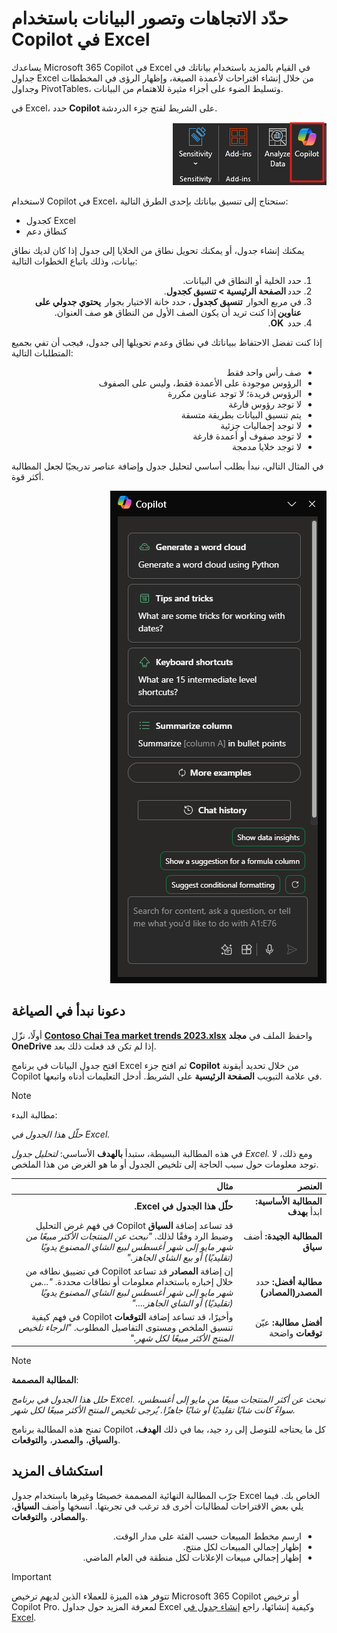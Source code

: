 # حدّد الاتجاهات وتصور البيانات باستخدام Copilot في Excel

يساعدك Microsoft 365 Copilot في Excel في القيام بالمزيد باستخدام بياناتك في جداول Excel من خلال إنشاء اقتراحات لأعمدة الصيغة، وإظهار الرؤى في المخططات وجداول PivotTables، وتسليط الضوء على أجزاء مثيرة للاهتمام من البيانات.

في Excel، حدد <b>Copilot</b> على الشريط لفتح جزء الدردشة.

<p dir="rtl"><a href="https://github.com/MicrosoftLearning/MS-4005-Craft-effective-prompts-for-Microsoft-Copilot-for-Microsoft-365.ar-sa/blob/main/Instructions/Labs/media/summarize_copilot-ribbon-excel.png"><img src="https://github.com/MicrosoftLearning/MS-4005-Craft-effective-prompts-for-Microsoft-Copilot-for-Microsoft-365.ar-sa/blob/main/Instructions/Labs/media/summarize_copilot-ribbon-excel.png" alt="لقطة شاشة لأيقونة Copilot في شريط Excel."> </a></p>


لاستخدام Copilot في Excel، ستحتاج إلى تنسيق بياناتك بإحدى الطرق التالية:
<ul>
    <li>كجدول Excel</li>
    <li>كنطاق دعم</li>
</ul>

يمكنك إنشاء جدول، أو يمكنك تحويل نطاق من الخلايا إلى جدول إذا كان لديك نطاق بيانات، وذلك باتباع الخطوات التالية:

<ol dir="rtl">
    <li>حدد الخلية أو النطاق في البيانات.</li>
    <li>حدد <b>الصفحة الرئيسية > تنسيق كجدول</b>.</li>
    <li>في مربع الحوار  <b>تنسيق كجدول</b> ، حدد خانة الاختيار بجوار  <b>يحتوي جدولي على عناوين</b> إذا كنت تريد أن يكون الصف الأول من النطاق هو صف العنوان.
    </li>
    <li>حدد  <b>OK</b>.</li>
</ol>

إذا كنت تفضل الاحتفاظ ببياناتك في نطاق وعدم تحويلها إلى جدول، فيجب أن تفي بجميع المتطلبات التالية:

<ul dir="rtl">
    <li>صف رأس واحد فقط</li>
    <li>الرؤوس موجودة على الأعمدة فقط، وليس على الصفوف</li>
    <li>الرؤوس فريدة؛ لا توجد عناوين مكررة</li>
    <li>لا توجد رؤوس فارغة</li>
    <li>يتم تنسيق البيانات بطريقة متسقة</li>
    <li>لا توجد إجماليات جزئية</li>
    <li>لا توجد صفوف أو أعمدة فارغة</li>
    <li>لا توجد خلايا مدمجة</li>
</ul>


في المثال التالي، نبدأ بطلب أساسي لتحليل جدول وإضافة عناصر تدريجيًا لجعل المطالبة أكثر قوة.

<p dir="rtl"><a href="https://github.com/MicrosoftLearning/MS-4005-Craft-effective-prompts-for-Microsoft-Copilot-for-Microsoft-365.ar-sa/blob/main/Instructions/Labs/media/summarize_copilot-pane-excel.png"><img src="https://github.com/MicrosoftLearning/MS-4005-Craft-effective-prompts-for-Microsoft-Copilot-for-Microsoft-365.ar-sa/blob/main/Instructions/Labs/media/summarize_copilot-pane-excel.png" alt="لقطة شاشة للوحة Copilot في Excel عند فتحها لأول مرة."> </a></p>


## دعونا نبدأ في الصياغة

أولًا، نزّل <b><a href = "https://go.microsoft.com/fwlink/?linkid=2268822">Contoso Chai Tea market trends 2023.xlsx</a></b> واحفظ الملف في <b>مجلد OneDrive</b> إذا لم تكن قد فعلت ذلك بعد.

افتح جدول البيانات في برنامج Excel ثم افتح جزء <b>Copilot</b> من خلال تحديد أيقونة Copilot في علامة التبويب <b>الصفحة الرئيسية</b> على الشريط. أدخل التعليمات أدناه واتبعها.

> [!NOTE]
> مطالبة البدء:
>
> _حلّل هذا الجدول في Excel._

في هذه المطالبة البسيطة، ستبدأ <b>بالهدف</b> الأساسي: _لتحليل جدول Excel._ ومع ذلك، لا توجد معلومات حول سبب الحاجة إلى تلخيص الجدول أو ما هو الغرض من هذا الملخص.

<markdown-accessiblity-table data-catalyst=""><div dir="rtl"><table>
<thead>
<tr>
<th align="right">العنصر</th>
<th align="right">مثال</th>
</tr>
</thead>
<tbody>
<tr>
<td align="right"><b>المطالبة الأساسية:</b> ابدأ <b>بهدف</b></td>
<td align="right"><b>حلّل هذا الجدول في Excel.</b></td>
</tr>
<tr>
<td align="right"><b>المطالبة الجيدة:</b> أضف <b>سياق</b></td>
<td align="right">قد تساعد إضافة <b>السياق</b> Copilot في فهم غرض التحليل وضبط الرد وفقًا لذلك. <em>"نبحث عن المنتجات الأكثر مبيعًا من شهر مايو إلى شهر أغسطس لبيع الشاي المصنوع يدويًا (تقليديًا) أو بيع الشاي الجاهز."</em></td>
</tr>
<tr>
<td align="right"><b>مطالبة أفضل:</b> حدد <b>المصدر(المصادر)</b></td>
<td align="right">إن إضافة <b>المصادر</b> قد تساعد Copilot في تضييق نطاقه من خلال إخباره باستخدام معلومات أو نطاقات محددة. <em>"...من شهر مايو إلى شهر أغسطس لبيع الشاي المصنوع يدويًا (تقليديًا) أو الشاي الجاهز...."</em></td>
</tr>
<tr>
<td align="right"><b>أفضل مطالبة:</b> عيّن <b>توقعات</b> واضحة</td>
<td align="right">وأخيرًا، قد تساعد إضافة <b>التوقعات</b> Copilot في فهم كيفية تنسيق الملخص ومستوى التفاصيل المطلوب. <em>"الرجاء تلخيص المنتج الأكثر مبيعًا لكل شهر."</em></td>
</tr>
</tbody>
</table></div></markdown-accessiblity-table>

> [!NOTE]
> <b>المطالبة المصممة</b>:
>
> _حلل هذا الجدول في برنامج Excel. نبحث عن أكثر المنتجات مبيعًا من مايو إلى أغسطس، سواءً كانت شايًا تقليديًا أو شايًا جاهزًا. يُرجى تلخيص المنتج الأكثر مبيعًا لكل شهر._

تمنح هذه المطالبة برنامج Copilot كل ما يحتاجه للتوصل إلى رد جيد، بما في ذلك <b>الهدف</b>، و<b>السياق</b>، و<b>المصدر</b>، و<b>التوقعات</b>.

## استكشاف المزيد

جرّب المطالبة النهائية المصممة خصيصًا وغيرها باستخدام جدول Excel الخاص بك. فيما يلي بعض الاقتراحات لمطالبات أخرى قد ترغب في تجربتها. انسخها وأضف <b>السياق</b>، و<b>المصادر</b>، و<b>التوقعات</b>.

<ul dir="rtl">
    <li>ارسم مخطط المبيعات حسب الفئة على مدار الوقت.</li>
    <li>إظهار إجمالي المبيعات لكل منتج.</li>
    <li>إظهار إجمالي مبيعات الإعلانات لكل منطقة في العام الماضي.</li>
</ul>


> [!IMPORTANT]
> تتوفر هذه الميزة للعملاء الذين لديهم ترخيص Microsoft 365 Copilot أو ترخيص Copilot Pro. لمعرفة المزيد حول جداول Excel وكيفية إنشائها، راجع [إنشاء جدول في Excel](https://support.microsoft.com/office/bf0ce08b-d012-42ec-8ecf-a2259c9faf3f).
